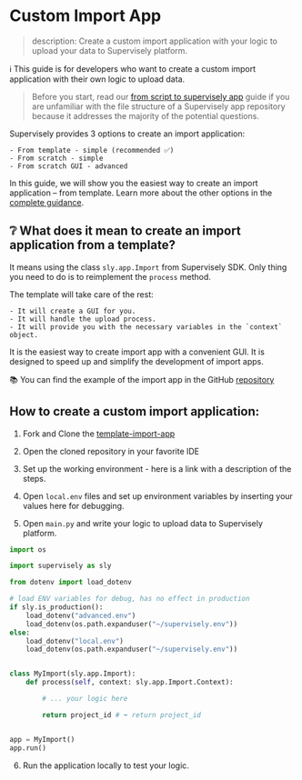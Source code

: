 # Custom Import App

> description: Create a custom import application with your logic to upload your data to Supervisely platform.

ℹ️ This guide is for developers who want to create a custom import application with their own logic to upload data.

> Before you start, read our [from script to supervisely app](https://developer.supervisely.com/app-development/basics/from-script-to-supervisely-app) guide if you are unfamiliar with the file structure of a Supervisely app repository because it addresses the majority of the potential questions.

Supervisely provides 3 options to create an import application:

    - From template - simple (recommended ✅)
    - From scratch - simple
    - From scratch GUI - advanced

In this guide, we will show you the easiest way to create an import application – from template. Learn more about the other options in the [complete guidance](https://developer.supervisely.com/app-development/create-import-app/overview).

## ❔ What does it mean to create an import application from a template?

It means using the class `sly.app.Import` from Supervisely SDK. Only thing you need to do is to reimplement the `process` method.

The template will take care of the rest:

    - It will create a GUI for you.
    - It will handle the upload process.
    - It will provide you with the necessary variables in the `context` object.

It is the easiest way to create import app with a convenient GUI. It is designed to speed up and simplify the development of import apps.

📚 You can find the example of the import app in the GitHub [repository](https://github.com/supervisely-ecosystem/template-import-app)

## How to create a custom import application:

1. Fork and Clone the [template-import-app](https://github.com/supervisely-ecosystem/template-import-app)

2. Open the cloned repository in your favorite IDE

3. Set up the working environment - here is a link with a description of the steps.

4. Open `local.env` files and set up environment variables by inserting your values here for debugging.

5. Open `main.py` and write your logic to upload data to Supervisely platform.

```python
import os

import supervisely as sly

from dotenv import load_dotenv

# load ENV variables for debug, has no effect in production
if sly.is_production():
    load_dotenv("advanced.env")
    load_dotenv(os.path.expanduser("~/supervisely.env"))
else:
    load_dotenv("local.env")
    load_dotenv(os.path.expanduser("~/supervisely.env"))


class MyImport(sly.app.Import):
    def process(self, context: sly.app.Import.Context):

        # ... your logic here

        return project_id # ⬅️ return project_id


app = MyImport()
app.run()
```

6. Run the application locally to test your logic.
